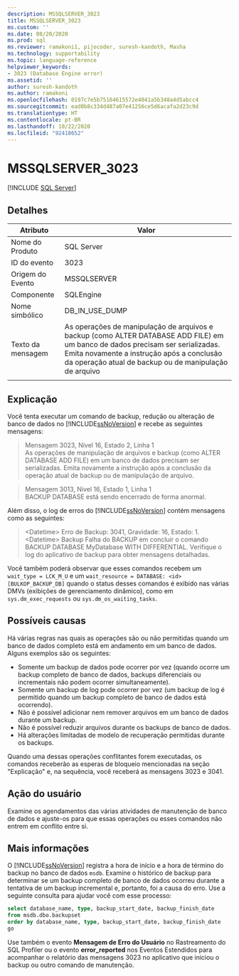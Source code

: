 ```yaml
---
description: MSSQLSERVER_3023
title: MSSQLSERVER_3023
ms.custom: ''
ms.date: 08/20/2020
ms.prod: sql
ms.reviewer: ramakoni1, pijocoder, suresh-kandoth, Masha
ms.technology: supportability
ms.topic: language-reference
helpviewer_keywords:
- 3023 (Database Engine error)
ms.assetid: ''
author: suresh-kandoth
ms.author: ramakoni
ms.openlocfilehash: 0197c7e5b75164615572e4041a5b348a4d5abcc4
ms.sourcegitcommit: ead0b8c334d487a07e41256ce5d6acafa2d23c9d
ms.translationtype: HT
ms.contentlocale: pt-BR
ms.lasthandoff: 10/22/2020
ms.locfileid: "92418652"
---
```

# <a name="mssqlserver_3023"></a>MSSQLSERVER_3023
 [!INCLUDE [SQL Server](../../includes/applies-to-version/sqlserver.md)]

## <a name="details"></a>Detalhes

|Atributo|Valor|
|---|---|
|Nome do Produto|SQL Server|
|ID do evento|3023|
|Origem do Evento|MSSQLSERVER|
|Componente|SQLEngine|
|Nome simbólico|DB_IN_USE_DUMP|
|Texto da mensagem|As operações de manipulação de arquivos e backup (como ALTER DATABASE ADD FILE) em um banco de dados precisam ser serializadas. Emita novamente a instrução após a conclusão da operação atual de backup ou de manipulação de arquivo|
||

## <a name="explanation"></a>Explicação

Você tenta executar um comando de backup, redução ou alteração de banco de dados no [!INCLUDE[ssNoVersion](../../includes/ssnoversion-md.md)] e recebe as seguintes mensagens:

> Mensagem 3023, Nível 16, Estado 2, Linha 1  
As operações de manipulação de arquivos e backup (como ALTER DATABASE ADD FILE) em um banco de dados precisam ser serializadas. Emita novamente a instrução após a conclusão da operação atual de backup ou de manipulação de arquivo.

> Mensagem 3013, Nível 16, Estado 1, Linha 1  
BACKUP DATABASE está sendo encerrado de forma anormal.

Além disso, o log de erros do [!INCLUDE[ssNoVersion](../../includes/ssnoversion-md.md)] contém mensagens como as seguintes:

> \<Datetime> Erro de Backup: 3041, Gravidade: 16, Estado: 1.  
\<Datetime> Backup Falha do BACKUP em concluir o comando BACKUP DATABASE MyDatabase WITH DIFFERENTIAL. Verifique o log do aplicativo de backup para obter mensagens detalhadas.

Você também poderá observar que esses comandos recebem um `wait_type = LCK_M_U` e um `wait_resource = DATABASE: <id> [BULKOP_BACKUP_DB]` quando o status desses comandos é exibido nas várias DMVs (exibições de gerenciamento dinâmico), como em `sys.dm_exec_requests` ou `sys.dm_os_waiting_tasks`.

## <a name="possible-causes"></a>Possíveis causas

Há várias regras nas quais as operações são ou não permitidas quando um banco de dados completo está em andamento em um banco de dados. Alguns exemplos são os seguintes:

- Somente um backup de dados pode ocorrer por vez (quando ocorre um backup completo de banco de dados, backups diferenciais ou incrementais não podem ocorrer simultaneamente).
- Somente um backup de log pode ocorrer por vez (um backup de log é permitido quando um backup completo de banco de dados está ocorrendo).
- Não é possível adicionar nem remover arquivos em um banco de dados durante um backup.
- Não é possível reduzir arquivos durante os backups de banco de dados.
- Há alterações limitadas de modelo de recuperação permitidas durante os backups.

Quando uma dessas operações conflitantes forem executadas, os comandos receberão as esperas de bloqueio mencionadas na seção "Explicação" e, na sequência, você receberá as mensagens 3023 e 3041.

## <a name="user-action"></a>Ação do usuário

Examine os agendamentos das várias atividades de manutenção de banco de dados e ajuste-os para que essas operações ou esses comandos não entrem em conflito entre si.

## <a name="more-information"></a>Mais informações

O [!INCLUDE[ssNoVersion](../../includes/ssnoversion-md.md)] registra a hora de início e a hora de término do backup no banco de dados `msdb`. Examine o histórico de backup para determinar se um backup completo de banco de dados ocorreu durante a tentativa de um backup incremental e, portanto, foi a causa do erro. Use a seguinte consulta para ajudar você com esse processo:

```sql
select database_name, type, backup_start_date, backup_finish_date
from msdb.dbo.backupset
order by database_name, type, backup_start_date, backup_finish_date
go
```

Use também o evento **Mensagem de Erro do Usuário** no Rastreamento do SQL Profiler ou o evento **error_reported** nos Eventos Estendidos para acompanhar o relatório das mensagens 3023 no aplicativo que iniciou o backup ou outro comando de manutenção.

